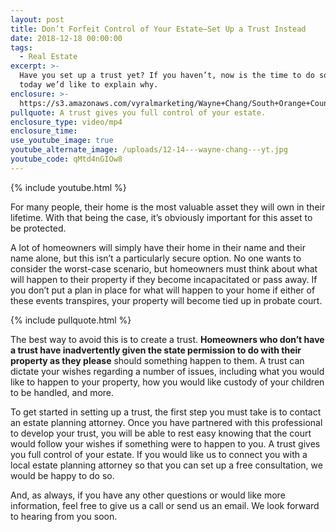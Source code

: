 ```yaml
---
layout: post
title: Don’t Forfeit Control of Your Estate—Set Up a Trust Instead
date: 2018-12-18 00:00:00
tags:
  - Real Estate
excerpt: >-
  Have you set up a trust yet? If you haven’t, now is the time to do so and
  today we’d like to explain why.
enclosure: >-
  https://s3.amazonaws.com/vyralmarketing/Wayne+Chang/South+Orange+County+Real+Estate-+Dont+Forfeit+Control+of+Your+EstateSet+Up+a+Trust+Instead.mp4
pullquote: A trust gives you full control of your estate.
enclosure_type: video/mp4
enclosure_time:
use_youtube_image: true
youtube_alternate_image: /uploads/12-14---wayne-chang---yt.jpg
youtube_code: qMtd4nGIOw8
---
```


{% include youtube.html %}

For many people, their home is the most valuable asset they will own in their lifetime. With that being the case, it’s obviously important for this asset to be protected.

A lot of homeowners will simply have their home in their name and their name alone, but this isn’t a particularly secure option. No one wants to consider the worst-case scenario, but homeowners must think about what will happen to their property if they become incapacitated or pass away. If you don’t put a plan in place for what will happen to your home if either of these events transpires, your property will become tied up in probate court.

{% include pullquote.html %}

The best way to avoid this is to create a trust. **Homeowners who don’t have a trust have inadvertently given the state permission to do with their property as they please** should something happen to them. A trust can dictate your wishes regarding a number of issues, including what you would like to happen to your property, how you would like custody of your children to be handled, and more.

To get started in setting up a trust, the first step you must take is to contact an estate planning attorney. Once you have partnered with this professional to develop your trust, you will be able to rest easy knowing that the court would follow your wishes if something were to happen to you. A trust gives you full control of your estate. If you would like us to connect you with a local estate planning attorney so that you can set up a free consultation, we would be happy to do so.

And, as always, if you have any other questions or would like more information, feel free to give us a call or send us an email. We look forward to hearing from you soon.